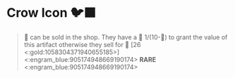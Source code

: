 # Crow Icon 🐦‍⬛
> 📜 can be sold in the shop. They have a 🎲 1/(10-👥) to grant the value of this artifact otherwise they sell for 👥 [26 <:gold:1058304371940655185>]
<:engram_blue:905174948669190174> __RARE__ <:engram_blue:905174948669190174>